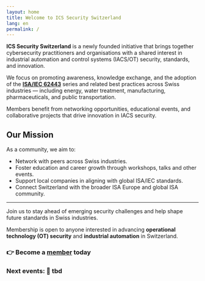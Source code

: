 ```yaml
---
layout: home
title: Welcome to ICS Security Switzerland
lang: en
permalink: /
---
```



**ICS Security Switzerland** is a newly founded initiative that brings together cybersecurity practitioners and organisations with a shared interest in industrial automation and control systems (IACS/OT) security, standards, and innovation.

We focus on promoting awareness, knowledge exchange, and the adoption of the [**ISA/IEC 62443**](https://www.isa.org/standards-and-publications/isa-standards/isa-iec-62443-series-of-standards) series and related best practices across Swiss industries — including energy, water treatment, manufacturing, pharmaceuticals, and public transportation.

Members benefit from networking opportunities, educational events, and collaborative projects that drive innovation in IACS security.

## Our Mission

As a community, we aim to:

- Network with peers across Swiss industries.
- Foster education and career growth through workshops, talks and other events.
- Support local companies in aligning with global ISA/IEC standards.
- Connect Switzerland with the broader ISA Europe and global ISA community.

---

Join us to stay ahead of emerging security challenges and help shape future standards in Swiss industries.

Membership is open to anyone interested in advancing **operational technology (OT) security** and **industrial automation** in Switzerland.

### 👉 Become a [member](./members) today

### Next events: 📅 tbd

